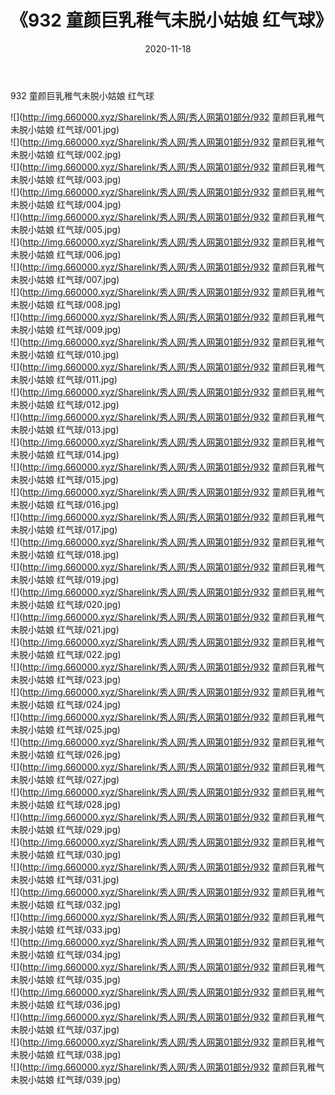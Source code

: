 ﻿---
layout: post
title:  《932 童颜巨乳稚气未脱小姑娘 红气球》
date:   2020-11-18
img: http://img.660000.xyz/Sharelink/秀人网/秀人网第01部分/932 童颜巨乳稚气未脱小姑娘 红气球/000.jpg
categories: [美女, 清纯, 唯美]
---

932 童颜巨乳稚气未脱小姑娘 红气球

  ![](http://img.660000.xyz/Sharelink/秀人网/秀人网第01部分/932 童颜巨乳稚气未脱小姑娘 红气球/001.jpg) <br> ![](http://img.660000.xyz/Sharelink/秀人网/秀人网第01部分/932 童颜巨乳稚气未脱小姑娘 红气球/002.jpg) <br> ![](http://img.660000.xyz/Sharelink/秀人网/秀人网第01部分/932 童颜巨乳稚气未脱小姑娘 红气球/003.jpg) <br> ![](http://img.660000.xyz/Sharelink/秀人网/秀人网第01部分/932 童颜巨乳稚气未脱小姑娘 红气球/004.jpg) <br> ![](http://img.660000.xyz/Sharelink/秀人网/秀人网第01部分/932 童颜巨乳稚气未脱小姑娘 红气球/005.jpg) <br> ![](http://img.660000.xyz/Sharelink/秀人网/秀人网第01部分/932 童颜巨乳稚气未脱小姑娘 红气球/006.jpg) <br> ![](http://img.660000.xyz/Sharelink/秀人网/秀人网第01部分/932 童颜巨乳稚气未脱小姑娘 红气球/007.jpg) <br> ![](http://img.660000.xyz/Sharelink/秀人网/秀人网第01部分/932 童颜巨乳稚气未脱小姑娘 红气球/008.jpg) <br> ![](http://img.660000.xyz/Sharelink/秀人网/秀人网第01部分/932 童颜巨乳稚气未脱小姑娘 红气球/009.jpg) <br> ![](http://img.660000.xyz/Sharelink/秀人网/秀人网第01部分/932 童颜巨乳稚气未脱小姑娘 红气球/010.jpg) <br> ![](http://img.660000.xyz/Sharelink/秀人网/秀人网第01部分/932 童颜巨乳稚气未脱小姑娘 红气球/011.jpg) <br> ![](http://img.660000.xyz/Sharelink/秀人网/秀人网第01部分/932 童颜巨乳稚气未脱小姑娘 红气球/012.jpg) <br> ![](http://img.660000.xyz/Sharelink/秀人网/秀人网第01部分/932 童颜巨乳稚气未脱小姑娘 红气球/013.jpg) <br> ![](http://img.660000.xyz/Sharelink/秀人网/秀人网第01部分/932 童颜巨乳稚气未脱小姑娘 红气球/014.jpg) <br> ![](http://img.660000.xyz/Sharelink/秀人网/秀人网第01部分/932 童颜巨乳稚气未脱小姑娘 红气球/015.jpg) <br> ![](http://img.660000.xyz/Sharelink/秀人网/秀人网第01部分/932 童颜巨乳稚气未脱小姑娘 红气球/016.jpg) <br> ![](http://img.660000.xyz/Sharelink/秀人网/秀人网第01部分/932 童颜巨乳稚气未脱小姑娘 红气球/017.jpg) <br> ![](http://img.660000.xyz/Sharelink/秀人网/秀人网第01部分/932 童颜巨乳稚气未脱小姑娘 红气球/018.jpg) <br> ![](http://img.660000.xyz/Sharelink/秀人网/秀人网第01部分/932 童颜巨乳稚气未脱小姑娘 红气球/019.jpg) <br> ![](http://img.660000.xyz/Sharelink/秀人网/秀人网第01部分/932 童颜巨乳稚气未脱小姑娘 红气球/020.jpg) <br> ![](http://img.660000.xyz/Sharelink/秀人网/秀人网第01部分/932 童颜巨乳稚气未脱小姑娘 红气球/021.jpg) <br> ![](http://img.660000.xyz/Sharelink/秀人网/秀人网第01部分/932 童颜巨乳稚气未脱小姑娘 红气球/022.jpg) <br> ![](http://img.660000.xyz/Sharelink/秀人网/秀人网第01部分/932 童颜巨乳稚气未脱小姑娘 红气球/023.jpg) <br> ![](http://img.660000.xyz/Sharelink/秀人网/秀人网第01部分/932 童颜巨乳稚气未脱小姑娘 红气球/024.jpg) <br> ![](http://img.660000.xyz/Sharelink/秀人网/秀人网第01部分/932 童颜巨乳稚气未脱小姑娘 红气球/025.jpg) <br> ![](http://img.660000.xyz/Sharelink/秀人网/秀人网第01部分/932 童颜巨乳稚气未脱小姑娘 红气球/026.jpg) <br> ![](http://img.660000.xyz/Sharelink/秀人网/秀人网第01部分/932 童颜巨乳稚气未脱小姑娘 红气球/027.jpg) <br> ![](http://img.660000.xyz/Sharelink/秀人网/秀人网第01部分/932 童颜巨乳稚气未脱小姑娘 红气球/028.jpg) <br> ![](http://img.660000.xyz/Sharelink/秀人网/秀人网第01部分/932 童颜巨乳稚气未脱小姑娘 红气球/029.jpg) <br> ![](http://img.660000.xyz/Sharelink/秀人网/秀人网第01部分/932 童颜巨乳稚气未脱小姑娘 红气球/030.jpg) <br> ![](http://img.660000.xyz/Sharelink/秀人网/秀人网第01部分/932 童颜巨乳稚气未脱小姑娘 红气球/031.jpg) <br> ![](http://img.660000.xyz/Sharelink/秀人网/秀人网第01部分/932 童颜巨乳稚气未脱小姑娘 红气球/032.jpg) <br> ![](http://img.660000.xyz/Sharelink/秀人网/秀人网第01部分/932 童颜巨乳稚气未脱小姑娘 红气球/033.jpg) <br> ![](http://img.660000.xyz/Sharelink/秀人网/秀人网第01部分/932 童颜巨乳稚气未脱小姑娘 红气球/034.jpg) <br> ![](http://img.660000.xyz/Sharelink/秀人网/秀人网第01部分/932 童颜巨乳稚气未脱小姑娘 红气球/035.jpg) <br> ![](http://img.660000.xyz/Sharelink/秀人网/秀人网第01部分/932 童颜巨乳稚气未脱小姑娘 红气球/036.jpg) <br> ![](http://img.660000.xyz/Sharelink/秀人网/秀人网第01部分/932 童颜巨乳稚气未脱小姑娘 红气球/037.jpg) <br> ![](http://img.660000.xyz/Sharelink/秀人网/秀人网第01部分/932 童颜巨乳稚气未脱小姑娘 红气球/038.jpg) <br> ![](http://img.660000.xyz/Sharelink/秀人网/秀人网第01部分/932 童颜巨乳稚气未脱小姑娘 红气球/039.jpg) <br>